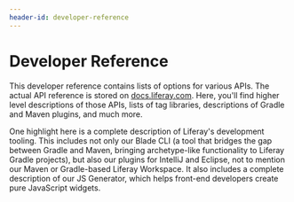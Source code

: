 ```yaml
---
header-id: developer-reference
---
```


# Developer Reference

This developer reference contains lists of options for various APIs. The actual
API reference is stored on [docs.liferay.com](https://docs.liferay.com). Here,
you'll find higher level descriptions of those APIs, lists of tag libraries,
descriptions of Gradle and Maven plugins, and much more. 

One highlight here is a complete description of Liferay's development tooling.
This includes not only our Blade CLI (a tool that bridges the gap between Gradle
and Maven, bringing archetype-like functionality to Liferay Gradle projects),
but also our plugins for IntelliJ and Eclipse, not to mention our Maven or
Gradle-based Liferay Workspace. It also includes a complete description of our
JS Generator, which helps front-end developers create pure JavaScript widgets. 


